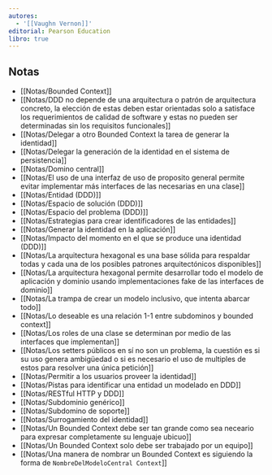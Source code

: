```yaml
---
autores:
  - '[[Vaughn Vernon]]'
editorial: Pearson Education
libro: true
---
```



<!-- backlinks:start -->

## Notas

- [[Notas/Bounded Context]]
- [[Notas/DDD no depende de una arquitectura o patrón de arquitectura concreto, la elección de estas deben estar orientadas solo a satisface los requerimientos de calidad de software y estas no pueden ser determinadas sin los requisitos funcionales]]
- [[Notas/Delegar a otro Bounded Context la tarea de generar la identidad]]
- [[Notas/Delegar la generación de la identidad en el sistema de persistencia]]
- [[Notas/Domino central]]
- [[Notas/El uso de una interfaz de uso de proposito general permite evitar implementar más interfaces de las necesarias en una clase]]
- [[Notas/Entidad (DDD)]]
- [[Notas/Espacio de solución (DDD)]]
- [[Notas/Espacio del problema (DDD)]]
- [[Notas/Estrategias para crear identificadores de las entidades]]
- [[Notas/Generar la identidad en la aplicación]]
- [[Notas/Impacto del momento en el que se produce una identidad (DDD)]]
- [[Notas/La arquitectura hexagonal es una base sólida para respaldar todas y cada una de los posibles patrones arquitectónicos disponibles]]
- [[Notas/La arquitectura hexagonal permite desarrollar todo el modelo de aplicación y dominio usando implementaciones fake de las interfaces de dominio]]
- [[Notas/La trampa de crear un modelo inclusivo, que intenta abarcar todo]]
- [[Notas/Lo deseable es una relación 1-1 entre subdominos y bounded context]]
- [[Notas/Los roles de una clase se determinan por medio de las interfaces que implementan]]
- [[Notas/Los setters públicos en sí no son un problema, la cuestión es si su uso genera ambigüedad o si es necesario el uso de multiples de estos para resolver una única petición]]
- [[Notas/Permitir a los usuarios proveer la identidad]]
- [[Notas/Pistas para identificar una entidad un modelado en DDD]]
- [[Notas/RESTful HTTP  y DDD]]
- [[Notas/Subdominio genérico]]
- [[Notas/Subdomino de soporte]]
- [[Notas/Surrogamiento del identidad]]
- [[Notas/Un Bounded Context debe ser tan grande como sea neceario para expresar completamente su lenguaje ubicuo]]
- [[Notas/Un Bounded Context solo debe ser trabajado por un equipo]]
- [[Notas/Una manera de nombrar un Bounded  Context es siguiendo la forma de `NombreDelModeloCentral Context`]]

<!-- backlinks:end -->
